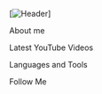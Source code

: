 [![Header](https://github.com/ProninIgorr/ProninIgorr/blob/main/assets/download.gif)]

About me

Latest YouTube Videos

Languages and Tools

Follow Me
